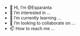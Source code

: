- 👋 Hi, I’m @Esparanta
- 👀 I’m interested in ...
- 🌱 I’m currently learning ...
- 💞️ I’m looking to collaborate on ...
- 📫 How to reach me ...

<!---
Esparanta/Esparanta is a ✨ special ✨ repository because its `README.md` (this file) appears on your GitHub profile.
You can click the Preview link to take a look at your changes.
--->

